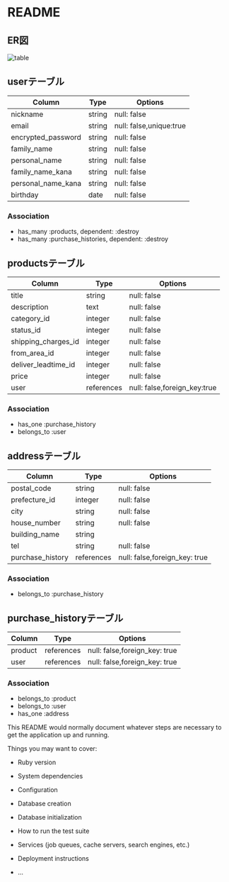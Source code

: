# README
## ER図
![table](https://user-images.githubusercontent.com/67823080/97775041-63eb1480-1ba0-11eb-85a1-22a21ee462c5.png)

## userテーブル
| Column             | Type   | Options                 |
| ------------------ | ------ | ----------------------- |
| nickname           | string | null: false             |
| email              | string | null: false,unique:true |
| encrypted_password | string | null: false             |
| family_name        | string | null: false             |
| personal_name      | string | null: false             |
| family_name_kana   | string | null: false             |
| personal_name_kana | string | null: false             |
| birthday           | date   | null: false             |

### Association

- has_many :products, dependent: :destroy
- has_many :purchase_histories, dependent: :destroy


## productsテーブル
| Column              | Type       | Options                      |
| ------------------- | ---------- | ---------------------------- |
| title               | string     | null: false                  |
| description         | text       | null: false                  |
| category_id         | integer    | null: false                  |
| status_id           | integer    | null: false                  |
| shipping_charges_id | integer    | null: false                  |
| from_area_id        | integer    | null: false                  |
| deliver_leadtime_id | integer    | null: false                  |
| price               | integer    | null: false                  |
| user                | references | null: false,foreign_key:true |

### Association

- has_one    :purchase_history
- belongs_to :user

## addressテーブル
| Column              | Type       | Options                       |
| ------------------- | ---------- | ----------------------------- |
| postal_code         | string     | null: false                   |
| prefecture_id       | integer    | null: false                   |
| city                | string     | null: false                   |
| house_number        | string     | null: false                   |
| building_name       | string     |                               |
| tel                 | string     | null: false                   |
| purchase_history    | references | null: false,foreign_key: true |

### Association

- belongs_to :purchase_history

## purchase_historyテーブル
| Column  | Type       | Options                       |
| ------- | ---------- | ----------------------------- |
| product | references | null: false,foreign_key: true |
| user    | references | null: false,foreign_key: true |

### Association

- belongs_to :product
- belongs_to :user
- has_one :address

This README would normally document whatever steps are necessary to get the
application up and running.

Things you may want to cover:

* Ruby version

* System dependencies

* Configuration

* Database creation

* Database initialization

* How to run the test suite

* Services (job queues, cache servers, search engines, etc.)

* Deployment instructions

* ...
